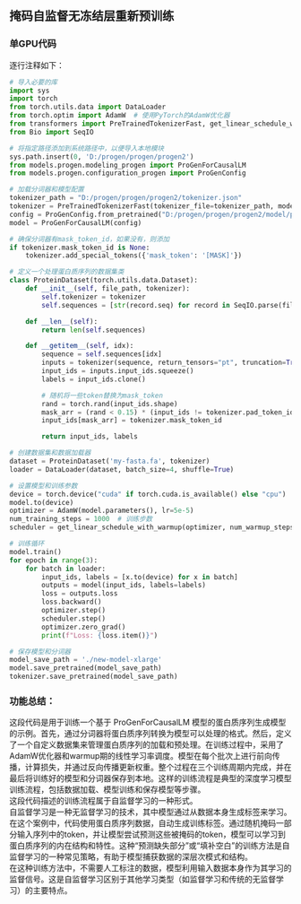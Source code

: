 ## 掩码自监督无冻结层重新预训练
### 单GPU代码

逐行注释如下：

```python
# 导入必要的库
import sys
import torch
from torch.utils.data import DataLoader
from torch.optim import AdamW  # 使用PyTorch的AdamW优化器
from transformers import PreTrainedTokenizerFast, get_linear_schedule_with_warmup
from Bio import SeqIO

# 将指定路径添加到系统路径中，以便导入本地模块
sys.path.insert(0, 'D:/progen/progen/progen2')
from models.progen.modeling_progen import ProGenForCausalLM
from models.progen.configuration_progen import ProGenConfig

# 加载分词器和模型配置
tokenizer_path = "D:/progen/progen/progen2/tokenizer.json"
tokenizer = PreTrainedTokenizerFast(tokenizer_file=tokenizer_path, model_max_length=800)
config = ProGenConfig.from_pretrained("D:/progen/progen/progen2/model/progen2-xlarge")
model = ProGenForCausalLM(config)

# 确保分词器有mask_token_id，如果没有，则添加
if tokenizer.mask_token_id is None:
    tokenizer.add_special_tokens({'mask_token': '[MASK]'})

# 定义一个处理蛋白质序列的数据集类
class ProteinDataset(torch.utils.data.Dataset):
    def __init__(self, file_path, tokenizer):
        self.tokenizer = tokenizer
        self.sequences = [str(record.seq) for record in SeqIO.parse(file_path, "fasta")]

    def __len__(self):
        return len(self.sequences)

    def __getitem__(self, idx):
        sequence = self.sequences[idx]
        inputs = tokenizer(sequence, return_tensors="pt", truncation=True, max_length=800)
        input_ids = inputs.input_ids.squeeze()
        labels = input_ids.clone()

        # 随机将一些token替换为mask_token
        rand = torch.rand(input_ids.shape)
        mask_arr = (rand < 0.15) * (input_ids != tokenizer.pad_token_id)
        input_ids[mask_arr] = tokenizer.mask_token_id

        return input_ids, labels

# 创建数据集和数据加载器
dataset = ProteinDataset('my-fasta.fa', tokenizer)
loader = DataLoader(dataset, batch_size=4, shuffle=True)

# 设置模型和训练参数
device = torch.device("cuda" if torch.cuda.is_available() else "cpu")
model.to(device)
optimizer = AdamW(model.parameters(), lr=5e-5)
num_training_steps = 1000  # 训练步数
scheduler = get_linear_schedule_with_warmup(optimizer, num_warmup_steps=50, num_training_steps=num_training_steps)

# 训练循环
model.train()
for epoch in range(3):
    for batch in loader:
        input_ids, labels = [x.to(device) for x in batch]
        outputs = model(input_ids, labels=labels)
        loss = outputs.loss
        loss.backward()
        optimizer.step()
        scheduler.step()
        optimizer.zero_grad()
        print(f"Loss: {loss.item()}")

# 保存模型和分词器
model_save_path = './new-model-xlarge'
model.save_pretrained(model_save_path)
tokenizer.save_pretrained(model_save_path)
```

### 功能总结：
这段代码是用于训练一个基于 ProGenForCausalLM 模型的蛋白质序列生成模型的示例。首先，通过分词器将蛋白质序列转换为模型可以处理的格式。然后，定义了一个自定义数据集来管理蛋白质序列的加载和预处理。在训练过程中，采用了AdamW优化器和warmup期的线性学习率调度。模型在每个批次上进行前向传播，计算损失，并通过反向传播更新权重。整个过程在三个训练周期内完成，并在最后将训练好的模型和分词器保存到本地。这样的训练流程是典型的深度学习模型训练流程，包括数据加载、模型训练和保存模型等步骤。    
这段代码描述的训练流程属于自监督学习的一种形式。  
自监督学习是一种无监督学习的技术，其中模型通过从数据本身生成标签来学习。在这个案例中，代码使用蛋白质序列数据，自动生成训练标签。通过随机掩码一部分输入序列中的token，并让模型尝试预测这些被掩码的token，模型可以学习到蛋白质序列的内在结构和特性。这种“预测缺失部分”或“填补空白”的训练方法是自监督学习的一种常见策略，有助于模型捕获数据的深层次模式和结构。  
在这种训练方法中，不需要人工标注的数据，模型利用输入数据本身作为其学习的监督信号。这是自监督学习区别于其他学习类型（如监督学习和传统的无监督学习）的主要特点。  
